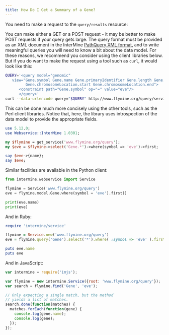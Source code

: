 ```yaml
---
title: How Do I Get a Summary of a Gene?
---
```


You need to make a request to the `query/results` resource:

You can make either a GET or a POST request - it may be better to make POST requests if your query gets large. The query format must be provided as an XML document in the InterMine [PathQuery XML format](http://www.flymine.org/query/service/schema/query.xsd), and to write meaningful queries you will need to know a bit about the data model. For these reasons, we recommend you consider using the client libraries below. But if you do want to make the request using a tool such as `curl`, it would look like this:

```bash
QUERY='<query model="genomic" 
   view="Gene.symbol Gene.name Gene.primaryIdentifier Gene.length Gene.chromosome.primaryIdentifier
         Gene.chromosomeLocation.start Gene.chromosomeLocation.end">
      <constraint path="Gene.symbol" op="=" value="eve"/>
      </query>'
curl --data-urlencode query="$QUERY" http://www.flymine.org/query/service/query/results
```

This can be done much more concisely using the other tools, such as the Perl client libraries. Notice that, here, the library uses introspection of the data model to provide the appropriate fields.

```perl
use 5.12.0;
use Webservice::InterMine 1.0301;

my $flymine = get_service('www.flymine.org/query');
my $eve = $flymine->select('Gene.*')->where(symbol => 'eve')->first;

say $eve->{name};
say $eve;
```

Similar facilities are available in the Python client:

```python
from intermine.webservice import Service

flymine = Service('www.flymine.org/query')
eve = flymine.model.Gene.where(symbol = 'eve').first()

print(eve.name)
print(eve)
```

And in Ruby:

```ruby
require 'intermine/service'

flymine = Service.new('www.flymine.org/query')
eve = flymine.query('Gene').select('*').where( :symbol => 'eve' ).first

puts eve.name
puts eve
```

And in JavaScript:

```javascript
var intermine = require('imjs');

var flymine = new intermine.Service({root: 'www.flymine.org/query'});
var search = flymine.find('Gene', 'eve');

// Only expecting a single match, but the method
// yields a list of matches.
search.done(function(matches) {
  matches.forEach(function(gene) {
    console.log(gene.name);
    console.log(gene);
  });
});
```

